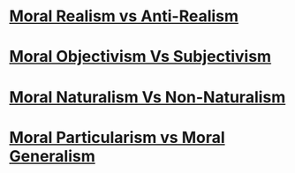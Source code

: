 # [Moral Realism vs Anti-Realism](Meta-Ethics/Moral%20Realism%20vs%20Anti-Realism)  
# [Moral Objectivism Vs Subjectivism](Meta-Ethics/Moral%20Objectivism%20Vs%20Subjectivism)  
# [Moral Naturalism Vs Non-Naturalism](Meta-Ethics/Moral%20Naturalism%20Vs%20Non-Naturalism)  
# [Moral Particularism vs Moral Generalism](Meta-Ethics/Moral%20Particularism%20vs%20Moral%20Generalism)  